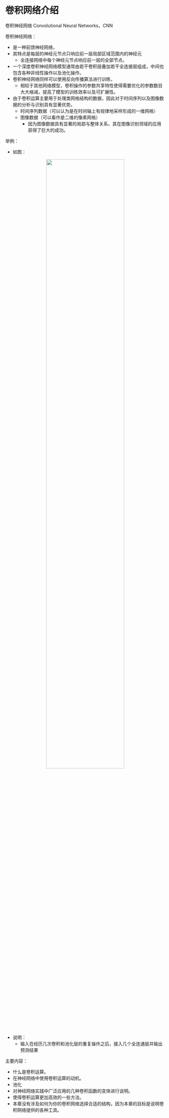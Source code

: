 
# 卷积网络介绍


卷积神经网络 Convolutional Neural Networks，CNN

卷积神经网络：

- 是一种前馈神经网络，
- 其特点是每层的神经元节点只响应前一层局部区域范围内的神经元
  - 全连接网络中每个神经元节点响应前一层的全部节点。
- 一个深度卷积神经网络模型通常由若干卷积层叠加若干全连接层组成，中间也包含各种非线性操作以及池化操作。
- 卷积神经网络同样可以使用反向传播算法进行训练，
  - 相较于其他网络模型，卷积操作的参数共享特性使得需要优化的参数数目大大缩减，提高了模型的训练效率以及可扩展性。
- 由于卷积运算主要用于处理类网格结构的数据，因此对于时间序列以及图像数据的分析与识别具有显著优势。
  - 时间序列数据（可以认为是在时间轴上有规律地采样形成的一维网格）
  - 图像数据（可以看作是二维的像素网格）
    - 因为图像数据具有显著的局部与整体关系，其在图像识别领域的应用获得了巨大的成功。


举例：

- 如图：

<p align="center">
    <img width="70%" height="70%" src="http://images.iterate.site/blog/image/20190414/VeXy4FY57q1q.png?imageslim">
</p>

- 说明：
  - 输入在经历几次卷积和池化层的重复操作之后，接入几个全连通层并输出预测结果




主要内容：

- 什么是卷积运算。
- 在神经网络中使用卷积运算的动机。
- 池化
- 对神经网络实践中广泛应用的几种卷积函数的变体进行说明。
- 使得卷积运算更加高效的一些方法。
- 本章没有涉及如何为你的卷积网络选择合适的结构，因为本章的目标是说明卷积网络提供的各种工具。

